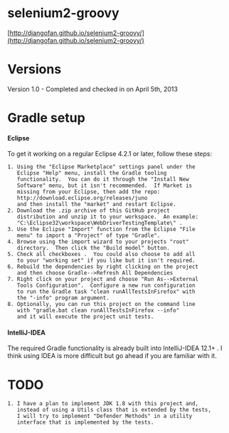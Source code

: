 selenium2-groovy
===============
[http://djangofan.github.io/selenium2-groovy/](http://djangofan.github.io/selenium2-groovy/)

Versions
===============
Version 1.0 - Completed and checked in on April 5th, 2013

Gradle setup
===============
#### Eclipse
To get it working on a regular Eclipse 4.2.1 or later, follow these steps:
 
    1. Using the "Eclipse Marketplace" settings panel under the 
       Eclipse "Help" menu, install the Gradle tooling 
       functionality.  You can do it through the "Install New
       Software" menu, but it isn't recommended.  If Market is
       missing from your Eclipse, then add the repo:
       http://download.eclipse.org/releases/juno
       and then install the "market" and restart Eclipse.
    2. Download the .zip archive of this GitHub project 
       distribution and unzip it to your workspace.  An example:
       "C:\Eclipse32\workspace\WebDriverTestingTemplate\" .
    3. Use the Eclipse "Import" function from the Eclipse "File
       menu" to import a "Project" of type "Gradle".
    4. Browse using the import wizard to your projects "root" 
       directory.  Then click the "Build model" button.
    5. Check all checkboxes .  You could also choose to add all 
       to your "working set" if you like but it isn't required.
    6. Rebuild the dependencies by right clicking on the project
       and then choose Gradle-->Refresh All Dependencies
    7. Right click on your project and choose "Run As-->External
       Tools Configuration".  Configure a new run configuration
       to run the Gradle task "clean runAllTestsInFirefox" with
       the "-info" program argument.
    8. Optionally, you can run this project on the command line
       with "gradle.bat clean runAllTestsInFirefox --info" 
       and it will execute the project unit tests.

#### IntelliJ-IDEA
The required Gradle functionality is already built into IntelliJ-IDEA 12.1+ .  I think using IDEA is more difficult
but go ahead if you are familiar with it. 


TODO
===============

    1. I have a plan to implement JDK 1.8 with this project and,
       instead of using a Utils class that is extended by the tests,
       I will try to implement "Defender Methods" in a utility
       interface that is implemented by the tests.
       
